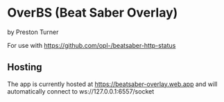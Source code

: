 # OverBS (Beat Saber Overlay)
by Preston Turner

For use with https://github.com/opl-/beatsaber-http-status

## Hosting

The app is currently hosted at https://beatsaber-overlay.web.app and will automatically connect to ws://127.0.0.1:6557/socket
